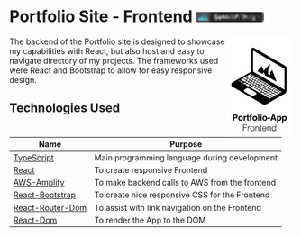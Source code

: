 # Portfolio Site - Frontend <a href="https://github.com/SeanMcTernan" target="_blank"><img src="https://raw.githubusercontent.com/SeanMcTernan/SeanMcTernan/140c9255ba95e71fc0988bc36cc1f327fe360b9f/ReadMe_Badge.svg" width="120"/></a>


<img src="https://raw.githubusercontent.com/SeanMcTernan/SeanMcTernan/895e4b1c700a5b7a0e34a63d84fd37f1e578090a/portfolio-app-frontend.svg" align="right"
     alt="Clear-Monitoring App Image By Sean Mc Ternan " width="120" height="178">


The backend of the Portfolio site is designed to showcase my capabilities with React, but also host and easy to navigate directory of my projects. The frameworks used were React and Bootstrap to allow for easy responsive design. 


## Technologies Used
| Name                                                        | Purpose                                                                                                    |
| ----------------------------------------------------------- | ---------------------------------------------------------------------------------------------------------- |
| [TypeScript](https://www.typescriptlang.org/)         | Main programming language during development|
| [React](https://reactjs.org/)                      | To create responsive Frontend |
| [AWS-Amplify](https://www.npmjs.com/package/aws-amplify) | To make backend calls to AWS from the frontend |
| [React-Bootstrap](https://react-bootstrap.github.io/) | To create nice responsive CSS for the Frontend |
| [React-Router-Dom](https://www.npmjs.com/package/react-router-dom) | To assist with link navigation on the Frontend |
| [React-Dom](https://www.npmjs.com/package/react-dom) | To render the App to the DOM |

